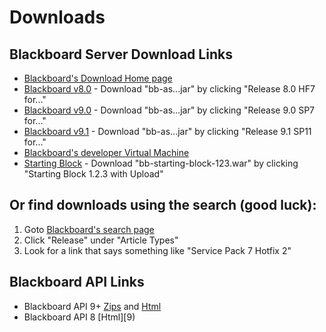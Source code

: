 # Downloads

## Blackboard Server Download Links

 * [Blackboard's Download Home page][1]
 * [Blackboard v8.0][2] - Download "bb-as...jar" by clicking "Release 8.0 HF7 for..."
 * [Blackboard v9.0][3] - Download "bb-as...jar" by clicking "Release 9.0 SP7 for..."
 * [Blackboard v9.1][4] - Download "bb-as...jar" by clicking "Release 9.1 SP11 for..."
 * [Blackboard's developer Virtual Machine][5]
 * [Starting Block][6] - Download "bb-starting-block-123.war" by clicking "Starting Block 1.2.3 with Upload"
	
[1]: https://blackboard.secure.force.com/btbb_articleview?id=50170000000WlJfAAK
[2]: https://behind.blackboard.com/System-Administrator/Learn/Downloads/download.aspx?d=1563
[3]: https://behind.blackboard.com/System-Administrator/Learn/Downloads/download.aspx?d=1581
[4]: https://behind.blackboard.com/downloads/details.aspx?d=1615
[5]: https://help.blackboard.com/en-us/Learn/9.1_SP_12_and_SP_13/Administrator/230_Developer_Resources/Developer_Virtual_Machine
[6]: http://behind.blackboard.com/downloads/details.aspx?d=1669

## Or find downloads using the search (good luck):
 1. Goto [Blackboard's search page][search]
 2. Click "Release" under "Article Types"
 3. Look for a link that says something like "Service Pack 7 Hotfix 2"

[search]: https://blackboard.secure.force.com/apex/btbb_articlesearch?aType=Downloads

## Blackboard API Links
 * Blackboard API 9+ [Zips][7] and [Html][8]
 * Blackboard API 8 [Html][9)

[7]: http://www.edugarage.com/display/BBDN/Building+Blocks
[8]: http://library.blackboard.com/ref/598135ae-501e-46f6-9910-190d7ea0a17c/
[9]: http://library.blackboard.com/ref/15c9ac3f-f10f-44bc-91f9-1556e05cc5b6/index.htm

